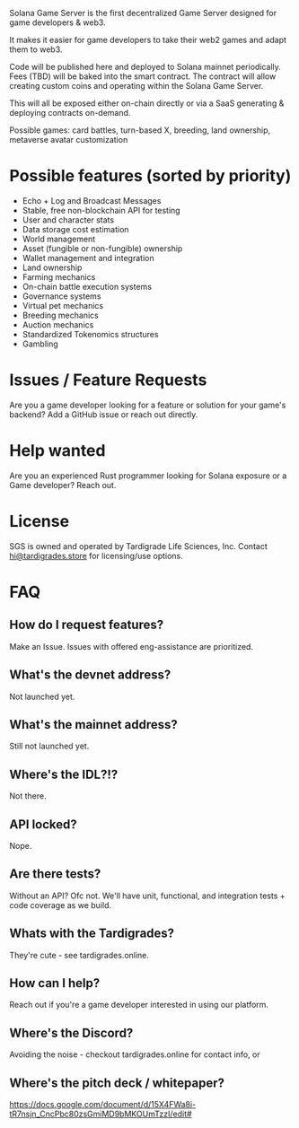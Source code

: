 Solana Game Server is the first decentralized Game Server designed for game developers & web3.

It makes it easier for game developers to take their web2 games and adapt them to web3.

Code will be published here and deployed to Solana mainnet periodically. Fees (TBD) will be baked
into the smart contract. The contract will allow creating custom coins and operating within the
Solana Game Server.

This will all be exposed either on-chain directly or via a SaaS generating & deploying contracts on-demand.

Possible games: card battles, turn-based X, breeding, land ownership, metaverse avatar customization

# Possible features (sorted by priority)
- Echo + Log and Broadcast Messages
- Stable, free non-blockchain API for testing
- User and character stats
- Data storage cost estimation
- World management
- Asset (fungible or non-fungible) ownership
- Wallet management and integration
- Land ownership
- Farming mechanics
- On-chain battle execution systems
- Governance systems
- Virtual pet mechanics
- Breeding mechanics
- Auction mechanics
- Standardized Tokenomics structures
- Gambling

# Issues / Feature Requests
Are you a game developer looking for a feature or solution for your game's backend? Add a GitHub issue or reach out directly.

# Help wanted
Are you an experienced Rust programmer looking for Solana exposure or a Game developer? Reach out.

# License
SGS is owned and operated by Tardigrade Life Sciences, Inc. Contact hi@tardigrades.store for licensing/use options.

# FAQ
## How do I request features?
Make an Issue. Issues with offered eng-assistance are prioritized.

## What's the devnet address?
Not launched yet.

## What's the mainnet address?
Still not launched yet.

## Where's the IDL?!?
Not there.

## API locked?
Nope.

## Are there tests?
Without an API? Ofc not. We'll have unit, functional, and integration tests + code coverage as we build.

## Whats with the Tardigrades?
They're cute - see tardigrades.online.

## How can I help?
Reach out if you're a game developer interested in using our platform.

## Where's the Discord?
Avoiding the noise - checkout tardigrades.online for contact info, or 

## Where's the pitch deck / whitepaper?
https://docs.google.com/document/d/15X4FWa8i-tR7nsjn_CncPbc80zsGmiMD9bMKOUmTzzI/edit#
